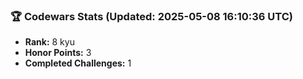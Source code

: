 ### 🏆 Codewars Stats (Updated: 2025-05-08 16:10:36 UTC)

- **Rank:** 8 kyu
- **Honor Points:** 3
- **Completed Challenges:** 1
